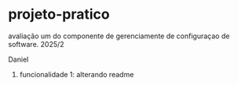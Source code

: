 # projeto-pratico

avaliação um do componente de gerenciamente de configuraçao de software. 2025/2

Daniel

1. funcionalidade 1: alterando readme

